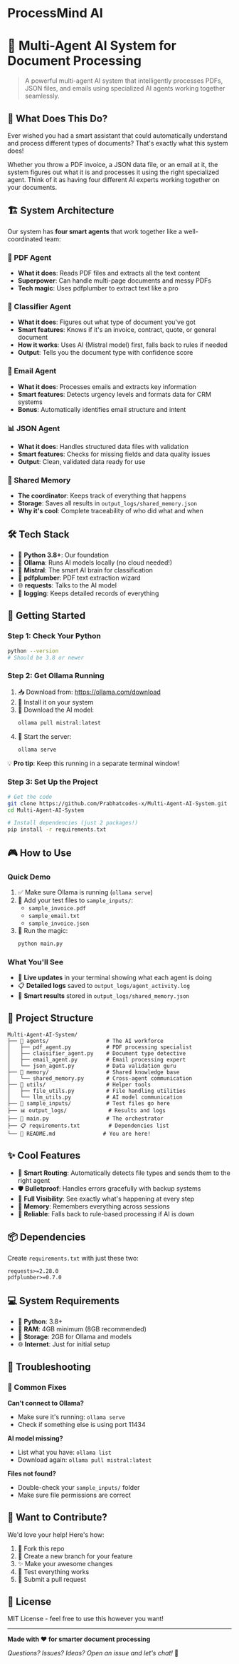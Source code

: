 # ProcessMind AI
# 🤖 Multi-Agent AI System for Document Processing

> A powerful multi-agent AI system that intelligently processes PDFs, JSON files, and emails using specialized AI agents working together seamlessly.

## 🎯 What Does This Do?

Ever wished you had a smart assistant that could automatically understand and process different types of documents? That's exactly what this system does! 

Whether you throw a PDF invoice, a JSON data file, or an email at it, the system figures out what it is and processes it using the right specialized agent. Think of it as having four different AI experts working together on your documents.

## 🏗️ System Architecture

Our system has **four smart agents** that work together like a well-coordinated team:

### 📄 PDF Agent
- **What it does**: Reads PDF files and extracts all the text content
- **Superpower**: Can handle multi-page documents and messy PDFs
- **Tech magic**: Uses pdfplumber to extract text like a pro

### 🎯 Classifier Agent  
- **What it does**: Figures out what type of document you've got
- **Smart features**: Knows if it's an invoice, contract, quote, or general document
- **How it works**: Uses AI (Mistral model) first, falls back to rules if needed
- **Output**: Tells you the document type with confidence score

### 📧 Email Agent
- **What it does**: Processes emails and extracts key information
- **Smart features**: Detects urgency levels and formats data for CRM systems
- **Bonus**: Automatically identifies email structure and intent

### 📊 JSON Agent
- **What it does**: Handles structured data files with validation
- **Smart features**: Checks for missing fields and data quality issues
- **Output**: Clean, validated data ready for use

### 🧠 Shared Memory
- **The coordinator**: Keeps track of everything that happens
- **Storage**: Saves all results in `output_logs/shared_memory.json`
- **Why it's cool**: Complete traceability of who did what and when

## 🛠️ Tech Stack

- 🐍 **Python 3.8+**: Our foundation
- 🦙 **Ollama**: Runs AI models locally (no cloud needed!)
- 🤖 **Mistral**: The smart AI brain for classification
- 📖 **pdfplumber**: PDF text extraction wizard
- 🌐 **requests**: Talks to the AI model
- 📝 **logging**: Keeps detailed records of everything

## 🚀 Getting Started

### Step 1: Check Your Python
```bash
python --version
# Should be 3.8 or newer
```

### Step 2: Get Ollama Running
1. 📥 Download from: https://ollama.com/download
2. 🔧 Install it on your system
3. 🤖 Download the AI model:
   ```bash
   ollama pull mistral:latest
   ```
4. 🚀 Start the server:
   ```bash
   ollama serve
   ```
   
💡 **Pro tip**: Keep this running in a separate terminal window!

### Step 3: Set Up the Project
```bash
# Get the code
git clone https://github.com/Prabhatcodes-x/Multi-Agent-AI-System.git
cd Multi-Agent-AI-System

# Install dependencies (just 2 packages!)
pip install -r requirements.txt
```

## 🎮 How to Use

### Quick Demo
1. ✅ Make sure Ollama is running (`ollama serve`)
2. 📁 Add your test files to `sample_inputs/`:
   - `sample_invoice.pdf`
   - `sample_email.txt` 
   - `sample_invoice.json`
3. 🚀 Run the magic:
   ```bash
   python main.py
   ```

### What You'll See
- 💬 **Live updates** in your terminal showing what each agent is doing
- 📋 **Detailed logs** saved to `output_logs/agent_activity.log`
- 🧠 **Smart results** stored in `output_logs/shared_memory.json`

## 📁 Project Structure

```
Multi-Agent-AI-System/
├── 🤖 agents/                  # The AI workforce
│   ├── pdf_agent.py           # PDF processing specialist
│   ├── classifier_agent.py    # Document type detective
│   ├── email_agent.py         # Email processing expert
│   └── json_agent.py          # Data validation guru
├── 🧠 memory/                  # Shared knowledge base
│   └── shared_memory.py       # Cross-agent communication
├── 🔧 utils/                   # Helper tools
│   ├── file_utils.py          # File handling utilities
│   └── llm_utils.py           # AI model communication
├── 📂 sample_inputs/           # Test files go here
├── 📊 output_logs/             # Results and logs
├── 🚀 main.py                  # The orchestrator
├── 📋 requirements.txt         # Dependencies list
└── 📖 README.md               # You are here!
```

## ✨ Cool Features

- 🎯 **Smart Routing**: Automatically detects file types and sends them to the right agent
- 🛡️ **Bulletproof**: Handles errors gracefully with backup systems
- 👀 **Full Visibility**: See exactly what's happening at every step
- 💾 **Memory**: Remembers everything across sessions
- 🔄 **Reliable**: Falls back to rule-based processing if AI is down

## 📦 Dependencies

Create `requirements.txt` with just these two:
```txt
requests>=2.28.0
pdfplumber>=0.7.0
```

## 💻 System Requirements

- 🐍 **Python**: 3.8+
- 🧠 **RAM**: 4GB minimum (8GB recommended)
- 💽 **Storage**: 2GB for Ollama and models
- 🌐 **Internet**: Just for initial setup

## 🚨 Troubleshooting

### 🔧 Common Fixes

**Can't connect to Ollama?**
- Make sure it's running: `ollama serve`
- Check if something else is using port 11434

**AI model missing?**
- List what you have: `ollama list`
- Download again: `ollama pull mistral:latest`

**Files not found?**
- Double-check your `sample_inputs/` folder
- Make sure file permissions are correct

## 🤝 Want to Contribute?

We'd love your help! Here's how:

1. 🍴 Fork this repo
2. 🌿 Create a new branch for your feature
3. ✨ Make your awesome changes
4. 🧪 Test everything works
5. 🚀 Submit a pull request

## 📄 License

MIT License - feel free to use this however you want!

---

**Made with ❤️ for smarter document processing**

*Questions? Issues? Ideas? Open an issue and let's chat!* 💬
